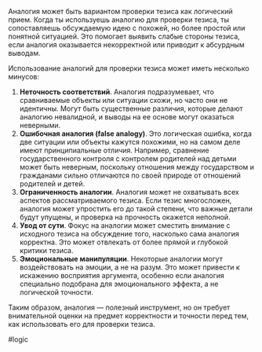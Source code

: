 Аналогия может быть вариантом проверки тезиса как логический прием. Когда ты используешь аналогию для проверки тезиса, ты сопоставляешь обсуждаемую идею с похожей, но более простой или понятной ситуацией. Это помогает выявить слабые стороны тезиса, если аналогия оказывается некорректной или приводит к абсурдным выводам.

Использование аналогий для проверки тезиса может иметь несколько минусов:
1. **Неточность соответствий**. Аналогия подразумевает, что сравниваемые объекты или ситуации схожи, но часто они не идентичны. Могут быть существенные различия, которые делают аналогию невалидной, и выводы на ее основе могут оказаться неверными.
2. **Ошибочная аналогия (false analogy)**. Это логическая ошибка, когда две ситуации или объекты кажутся похожими, но на самом деле имеют принципиальные отличия. Например, сравнение государственного контроля с контролем родителей над детьми может быть неверным, поскольку отношения между государством и гражданами сильно отличаются по своей природе от отношений родителей и детей.
3. **Ограниченность аналогии**. Аналогия может не охватывать всех аспектов рассматриваемого тезиса. Если тезис многосложен, аналогия может упростить его до такой степени, что важные детали будут упущены, и проверка на прочность окажется неполной.
4. **Увод от сути**. Фокус на аналогии может сместить внимание с исходного тезиса на обсуждение того, насколько сама аналогия корректна. Это может отвлекать от более прямой и глубокой критики тезиса.
5. **Эмоциональные манипуляции**. Некоторые аналогии могут воздействовать на эмоции, а не на разум. Это может привести к искажению восприятия аргумента, особенно если аналогия специально подобрана для эмоционального эффекта, а не логической точности.

Таким образом, аналогия — полезный инструмент, но он требует внимательной оценки на предмет корректности и точности перед тем, как использовать его для проверки тезиса.

#logic